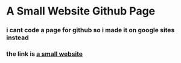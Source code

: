 # A Small Website Github Page
### i cant code a page for github so i made it on google sites instead
### the link is [a small website](https://sites.google.com/fcpsschools.net/asmallgamesite/main-page)
